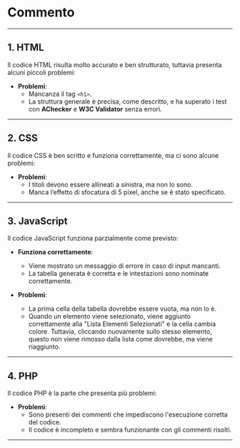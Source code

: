 # Commento

---

## 1. HTML

Il codice HTML risulta molto accurato e ben strutturato, tuttavia presenta alcuni piccoli problemi:

- **Problemi**:
  - Mancanza il tag `<h1>`.
  - La struttura generale è precisa, come descritto, e ha superato i test con **AChecker** e **W3C Validator** senza errori.

---

## 2. CSS

Il codice CSS è ben scritto e funziona correttamente, ma ci sono alcune problemi:

- **Problemi**:
  - I titoli devono essere allineati a sinistra, ma non lo sono.
  - Manca l’effetto di sfocatura di 5 pixel, anche se è stato specificato.

---

## 3. JavaScript

Il codice JavaScript funziona parzialmente come previsto:

- **Funziona correttamente**:

  - Viene mostrato un messaggio di errore in caso di input mancanti.
  - La tabella generata è corretta e le intestazioni sono nominate correttamente.

- **Problemi**:
  - La prima cella della tabella dovrebbe essere vuota, ma non lo è.
  - Quando un elemento viene selezionato, viene aggiunto correttamente alla "Lista Elementi Selezionati" e la cella cambia colore. Tuttavia, cliccando nuovamente sullo stesso elemento, questo non viene rimosso dalla lista come dovrebbe, ma viene riaggiunto.

---

## 4. PHP

Il codice PHP è la parte che presenta più problemi:

- **Problemi**:
  - Sono presenti dei commenti che impediscono l'esecuzione corretta del codice.
  - Il codice è incompleto e sembra funzionante con gli commenti risolti.

---
